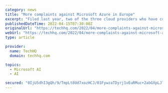 ```yaml
---
category: news
title: "More complaints against Microsoft Azure in Europe"
excerpt: "Filed last year, two of the three cloud providers who have come forward against Microsoft Azure are France's OVH and Italian Aruba."
publishedDateTime: 2022-04-15T07:30:00Z
originalUrl: "https://techhq.com/2022/04/more-complaints-against-microsoft-azure-in-europe/"
webUrl: "https://techhq.com/2022/04/more-complaints-against-microsoft-azure-in-europe/"
type: article

provider:
  name: TechHQ
  domain: techhq.com

topics:
  - Microsoft AI
  - AI

secured: "0IjU5dhI3gQh/9/TmpLt8Ud7xozHCJ/01FywzaTDyrj1vEuRMuc+2abGXpLJlcrTG1ekgSJb4qy89rrxqYHbKqja61Qc9PpMZY3TtZtPlJuppRRHt/g2kS6K4bPO5qRKyfHXfUFc8jvZdongd/vUyaVGGiyQco3/q0LEs6v2jn1jDnBtnO9bC2J/RX8/6fudE/S/IFU30oWyqr0q2qws+RL/DDwW/yxFJXjanpYAehlHn6VW0UYMcV6/WqCVgOrzebk1wp+nAuYb0228hVhoxRlu5VsCpyRWKAExjaBG2Kg+S47D8edIPIEvzvyngJa4JzMcL695aDBNBF+JniCRw7u1dK56MWr0RhdrJHffoVA=;4d98OffhiJsNZNx8Y1rleg=="
---
```


